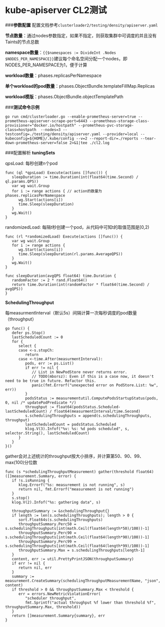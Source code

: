 # kube-apiserver CL2测试

###**参数配置**
配置文档参考`clusterloader2/testing/density/apiserver.yaml`

**节点数量**：通过nodes参数指定，如果不指定，则获取集群中可调度的并且没有Taints的节点总数

**namespace数量**：`{{$namespaces := DivideInt .Nodes $NODES_PER_NAMESPACE}}`建议每个命名空间分配一个nodes，即NODES_PER_NAMESPACE为1，便于计算

**workload数量**：phases.replicasPerNamespace

**单个workload的pod数量**：phases.ObjectBundle.templateFillMap.Replicas

**workload模版**：phases.ObjectBundle.objectTemplatePath

###**测试命令示例**

```
go run cmd/clusterloader.go --enable-prometheus-server=true --prometheus-apiserver-scrape-port=6443 --prometheus-storage-class-provisioner="docker.io/hostpath" --prometheus-pvc-storage-class=hostpath  --nodes=3 --testconfig=./testing/density/apiserver.yaml --provider=local --kubeconfig=${HOME}/.kube/config --v=2 --report-dir=./reports --tear-down-prometheus-server=false 2>&1|tee ./cl2.log
```
###配置解析
**tuningSets**

qpsLoad: 每秒创建n个pod

```
func (ql *qpsLoad) Execute(actions []func()) {
   sleepDuration := time.Duration(int(float64(time.Second) / ql.params.QPS))
   var wg wait.Group
   for i := range actions { // action的数量为phases.replicasPerNamespace
      wg.Start(actions[i])
      time.Sleep(sleepDuration)
   }
   wg.Wait()
}
```


randomizedLoad: 每隔t秒创建一个pod，从代码中可知t的取值范围是[0,2)

```
func (rl *randomizedLoad) Execute(actions []func()) {
   var wg wait.Group
   for i := range actions {
      wg.Start(actions[i])
      time.Sleep(sleepDuration(rl.params.AverageQPS))
   }
   wg.Wait()
}

func sleepDuration(avgQPS float64) time.Duration {
   randomFactor := 2 * rand.Float64()
   return time.Duration(int(randomFactor * float64(time.Second) / avgQPS))
}
```



**SchedulingThroughput**

每measurmentInterval（默认5s）间隔计算一次每秒调度的pod数量（throughput）

```
go func() {
   defer ps.Stop()
   lastScheduledCount := 0
   for {
      select {
      case <-s.stopCh:
         return
      case <-time.After(measurmentInterval):
         pods, err := ps.List()
         if err != nil {
            // List in NewPodStore never returns error.
            // TODO(mborsz): Even if this is a case now, it doesn't need to be true in future. Refactor this.
            panic(fmt.Errorf("unexpected error on PodStore.List: %w", err))
         }
         podsStatus := measurementutil.ComputePodsStartupStatus(pods, 0, nil /* updatePodPredicate */)
         throughput := float64(podsStatus.Scheduled-lastScheduledCount) / float64(measurmentInterval/time.Second)
         s.schedulingThroughputs = append(s.schedulingThroughputs, throughput)
         lastScheduledCount = podsStatus.Scheduled
         klog.V(3).Infof("%v: %s: %d pods scheduled", s, selector.String(), lastScheduledCount)
      }
   }
}()
```

gather会对上述统计的throughput按大小排序，并计算第50、90、99、max(100)分位数

```
func (s *schedulingThroughputMeasurement) gather(threshold float64) ([]measurement.Summary, error) {
   if !s.isRunning {
      klog.Errorf("%s: measurement is not running", s)
      return nil, fmt.Errorf("measurement is not running")
   }
   s.stop()
   klog.V(2).Infof("%s: gathering data", s)

   throughputSummary := &schedulingThroughput{}
   if length := len(s.schedulingThroughputs); length > 0 {
      sort.Float64s(s.schedulingThroughputs)
      throughputSummary.Perc50 = s.schedulingThroughputs[int(math.Ceil(float64(length*50)/100))-1]
      throughputSummary.Perc90 = s.schedulingThroughputs[int(math.Ceil(float64(length*90)/100))-1]
      throughputSummary.Perc99 = s.schedulingThroughputs[int(math.Ceil(float64(length*99)/100))-1]
      throughputSummary.Max = s.schedulingThroughputs[length-1]
   }
   content, err := util.PrettyPrintJSON(throughputSummary)
   if err != nil {
      return nil, err
   }
   summary := measurement.CreateSummary(schedulingThroughputMeasurementName, "json", content)
   if threshold > 0 && throughputSummary.Max < threshold {
      err = errors.NewMetricViolationError(
         "scheduler throughput",
         fmt.Sprintf("actual throughput %f lower than threshold %f", throughputSummary.Max, threshold))
   }
   return []measurement.Summary{summary}, err
}
```


